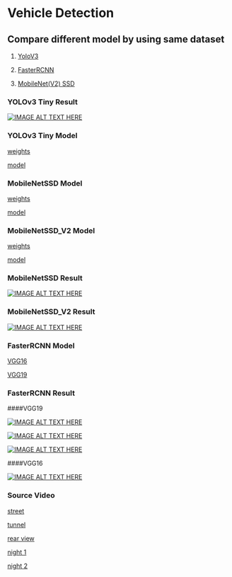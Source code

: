 # Vehicle Detection 

## Compare different model by using same dataset

1. [YoloV3](https://pjreddie.com/darknet/yolo/)

2. [FasterRCNN](https://github.com/intel/caffe)

3. [MobileNet(V2) SSD](https://github.com/eric612/MobileNet-SSD-windows)

### YOLOv3 Tiny Result

[![IMAGE ALT TEXT HERE](https://img.youtube.com/vi/rA5nHltRGRE/0.jpg)](https://www.youtube.com/watch?v=rA5nHltRGRE)


### YOLOv3 Tiny Model 

[weights](/YOLO/yolov3-tiny_final.weights)

[model](/YOLO/yolov3-tiny.cfg)


### MobileNetSSD Model

[weights](https://drive.google.com/open?id=1LbLSTPFSlHML5qAUYN-kt1bw2HxvvNWS)

[model](https://drive.google.com/open?id=1KOE5r-71FFWU0LZbpo9HMEUwM_RE1LHR)

### MobileNetSSD_V2 Model

[weights](https://drive.google.com/open?id=1v5X4tCaMFa59cfS4Ksr1J-Fl40vKlfpl)

[model](https://github.com/eric612/MobileNet-SSD-windows/blob/master/models/MobileNetV2/deploy.prototxt)

### MobileNetSSD Result 

[![IMAGE ALT TEXT HERE](https://img.youtube.com/vi/jn6SOzT_wPA/0.jpg)](https://www.youtube.com/watch?v=jn6SOzT_wPA)

### MobileNetSSD_V2 Result 

[![IMAGE ALT TEXT HERE](https://img.youtube.com/vi/oc3tXxOoSH4/0.jpg)](https://www.youtube.com/watch?v=oc3tXxOoSH4)


### FasterRCNN Model

[VGG16](https://drive.google.com/open?id=1NQ9F74FTZnXM-hyuwYAoDBOYBjDSf5bp)

[VGG19](https://drive.google.com/open?id=1FiSktKooiABZJB5UIun9tAmD5aTEAHxn)

### FasterRCNN Result 

####VGG19

[![IMAGE ALT TEXT HERE](https://img.youtube.com/vi/NhID_pNwgac/0.jpg)](https://www.youtube.com/watch?v=NhID_pNwgac)

[![IMAGE ALT TEXT HERE](https://img.youtube.com/vi/AjnaTelt0KM/0.jpg)](https://www.youtube.com/watch?v=AjnaTelt0KM)

[![IMAGE ALT TEXT HERE](https://img.youtube.com/vi/vxk77dicGAQ/0.jpg)](https://www.youtube.com/watch?v=vxk77dicGAQ)

####VGG16

[![IMAGE ALT TEXT HERE](https://img.youtube.com/vi/xjIB9t1tLOg/0.jpg)](https://www.youtube.com/watch?v=xjIB9t1tLOg)



### Source Video

[street](https://drive.google.com/open?id=1Wkk_n_yXz0C8nuwPK_1B8bJVJf7vzWeB)

[tunnel](https://drive.google.com/open?id=1TDdBmZDtm_02WCLM3ENvnNnm6jUmeJFu)

[rear view](https://drive.google.com/open?id=1pJQ4F1jqUHywI9bw0r2f3R-xyJOghujm)

[night 1](https://drive.google.com/open?id=1r2QyxgAy_dt_30rWZXcHG5TE0zltXdkY)

[night 2](https://drive.google.com/open?id=11NKTl15IPMdowTZnVVW8_HAYSdpTeJU-)


